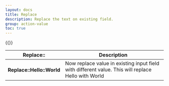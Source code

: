 ```yaml
---
layout: docs
title: Replace
description: Replace the text on existing field.
group: action-value
toc: true
---
```


{{<img action-replace.png>}}

<table class="table">
  <thead>
    <tr>
      <th scope="col">Replace::</th>
      <th scope="col">Description</th>
    </tr>
  </thead>
  <tbody>
    <tr>
      <th scope="row" width="120px">Replace::Hello::World</th>
      <td>Now replace value in existing input field with different value. This will replace Hello with World</td>
    </tr>
  </tbody>
</table>

